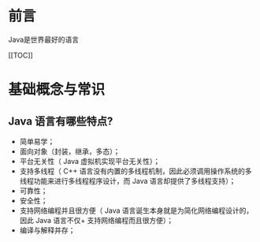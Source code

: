 # 前言
  Java是世界最好的语言

[[TOC]]

# 基础概念与常识
## Java 语言有哪些特点?
  + 简单易学；
  + 面向对象（封装，继承，多态）；
  + 平台无关性（ Java 虚拟机实现平台无关性）；
  + 支持多线程（ C++ 语言没有内置的多线程机制，因此必须调用操作系统的多线程功能来进行多线程程序设计，而 Java 语言却提供了多线程支持）；
  + 可靠性；
  + 安全性；
  + 支持网络编程并且很方便（ Java 语言诞生本身就是为简化网络编程设计的，因此 Java 语言不仅+ 支持网络编程而且很方便）；
  + 编译与解释并存；